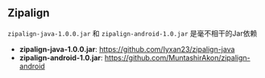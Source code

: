 ## Zipalign
`zipalign-java-1.0.0.jar` 和 `zipalign-android-1.0.jar` 是毫不相干的Jar依赖

* __zipalign-java-1.0.0.jar__: <https://github.com/Iyxan23/zipalign-java>
* __zipalign-android-1.0.jar__: <https://github.com/MuntashirAkon/zipalign-android>